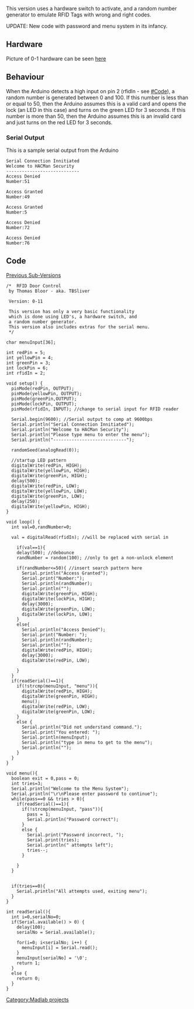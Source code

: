 This version uses a hardware switch to activate, and a random number
generator to emulate RFID Tags with wrong and right codes.

UPDATE: New code with password and menu system in its infancy.

Hardware
--------

Picture of 0-1 hardware can be seen
[here](http://farm5.static.flickr.com/4024/4282128537_9b6d1506b7_b.jpg)

Behaviour
---------

When the Arduino detects a high input on pin 2 (rfidIn - see
[\#Code](#Code "wikilink")), a random number is generated between 0 and
100. If this number is less than or equal to 50, then the Arduino
assumes this is a valid card and opens the lock (an LED in this case)
and turns on the green LED for 3 seconds. If this number is more than
50, then the Arduino assumes this is an invalid card and just turns on
the red LED for 3 seconds.

### Serial Output

This is a sample serial output from the Arduino

    Serial Connection Innitiated
    Welcome to HACMan Security
    ----------------------------
    Access Denied
    Number:51

    Access Granted
    Number:49

    Access Granted
    Number:5

    Access Denied
    Number:72

    Access Denied
    Number:76

Code
----

[Previous
Sub-Versions](Door_Control/Version_0-1/Previous_Sub-Versions "wikilink")

    /*  RFID Door Control
     by Thomas Bloor - aka. TBSliver

     Version: 0-11

     This version has only a very basic functionality
     which is done using LED's, a hardware switch, and
     a random number generator.
     This version also includes extras for the serial menu.
     */

    char menuInput[36];

    int redPin = 5;
    int yellowPin = 4;
    int greenPin = 3;
    int lockPin = 6;
    int rfidIn = 2;

    void setup() {
      pinMode(redPin, OUTPUT);
      pinMode(yellowPin, OUTPUT);
      pinMode(greenPin,OUTPUT);
      pinMode(lockPin, OUTPUT);
      pinMode(rfidIn, INPUT); //change to serial input for RFID reader

      Serial.begin(9600); //Serial output to comp at 9600bps
      Serial.println("Serial Connection Innitiated");
      Serial.println("Welcome to HACMan Security");
      Serial.println("Please type menu to enter the menu");
      Serial.println("----------------------------");

      randomSeed(analogRead(0));

      //startup LED pattern
      digitalWrite(redPin, HIGH);
      digitalWrite(yellowPin, HIGH);
      digitalWrite(greenPin, HIGH);
      delay(500);
      digitalWrite(redPin, LOW);
      digitalWrite(yellowPin, LOW);
      digitalWrite(greenPin, LOW);
      delay(250);
      digitalWrite(yellowPin, HIGH);
    }

    void loop() {
      int val=0,randNumber=0;

      val = digitalRead(rfidIn); //will be replaced with serial in

        if(val==1){
        delay(500); //debounce
        randNumber = random(100); //only to get a non-unlock element

        if(randNumber<=50){ //insert search pattern here
          Serial.println("Access Granted");
          Serial.print("Number:");
          Serial.println(randNumber);
          Serial.println("");
          digitalWrite(greenPin, HIGH);
          digitalWrite(lockPin, HIGH);
          delay(3000);
          digitalWrite(greenPin, LOW);
          digitalWrite(lockPin, LOW);
        }
        else{
          Serial.println("Access Denied");
          Serial.print("Number: ");
          Serial.println(randNumber);
          Serial.println("");
          digitalWrite(redPin, HIGH);
          delay(3000);
          digitalWrite(redPin, LOW);

        }
      }
      if(readSerial()==1){
        if(!strcmp(menuInput, "menu")){
          digitalWrite(redPin, HIGH);
          digitalWrite(greenPin, HIGH);
          menu();
          digitalWrite(redPin, LOW);
          digitalWrite(greenPin, LOW);
        }
        else {
          Serial.println("Did not understand command.");
          Serial.print("You entered: ");
          Serial.println(menuInput);
          Serial.println("type in menu to get to the menu");
          Serial.println("");
        }
      }
    }

    void menu(){
      boolean exit = 0,pass = 0;
      int tries=3;
      Serial.println("Welcome to the Menu System");
      Serial.println("\r\nPlease enter password to continue");
      while(pass==0 && tries > 0){
        if(readSerial()==1){
          if(!strcmp(menuInput, "pass")){
            pass = 1;
            Serial.println("Password correct");
          }
          else {
            Serial.print("Password incorrect, ");
            Serial.print(tries);
            Serial.println(" attempts left");
            tries--;
          }

        }
      }


      if(tries==0){
        Serial.println("All attempts used, exiting menu");
      }
    }

    int readSerial(){
      int i=0,serialNo=0;
      if(Serial.available() > 0) {
        delay(100);
        serialNo = Serial.available();

        for(i=0; i<serialNo; i++) {
          menuInput[i] = Serial.read();
        }
        menuInput[serialNo] = '\0';
        return 1;
      }
      else {
        return 0;
      }
    }

[Category:Madlab projects](Category:Madlab_projects "wikilink")